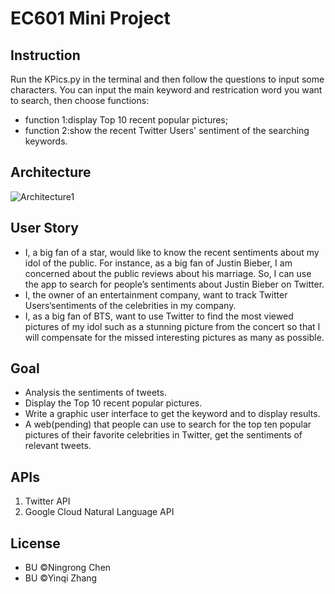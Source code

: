 # EC601 Mini Project

## Instruction
Run the KPics.py in the terminal and then follow the questions to input some characters. You can input the main keyword and restrication word you want to search, then choose functions:
* function 1:display Top 10 recent popular pictures; 
* function 2:show the recent Twitter Users' sentiment of the searching keywords.

## Architecture
![Architecture1](https://user-images.githubusercontent.com/9766409/65399367-37a07a00-dd8a-11e9-862b-1e22360f8e60.png)


## User Story
* I, a big fan of a star, would like to know the recent sentiments about my idol of the public. For instance, as a big fan of Justin Bieber, I am concerned about the public reviews about his marriage. So, I can use the app to search for people’s sentiments about Justin Bieber on Twitter.
* I, the owner of an entertainment company, want to track Twitter Users‘sentiments of the celebrities in my company.
* I, as a big fan of BTS, want to use Twitter to find the most viewed pictures of my idol such as a stunning picture from the concert so that I will compensate for the missed interesting pictures as many as possible.


## Goal
* Analysis the sentiments of tweets.
* Display the Top 10 recent popular pictures.
* Write a graphic user interface to get the keyword and to display results.
* A web(pending) that people can use to search for the top ten popular pictures of their favorite celebrities in Twitter, get the sentiments of relevant tweets.

## APIs
1. Twitter API
2. Google Cloud Natural Language API

## License
* BU ©Ningrong Chen
* BU ©Yinqi Zhang
